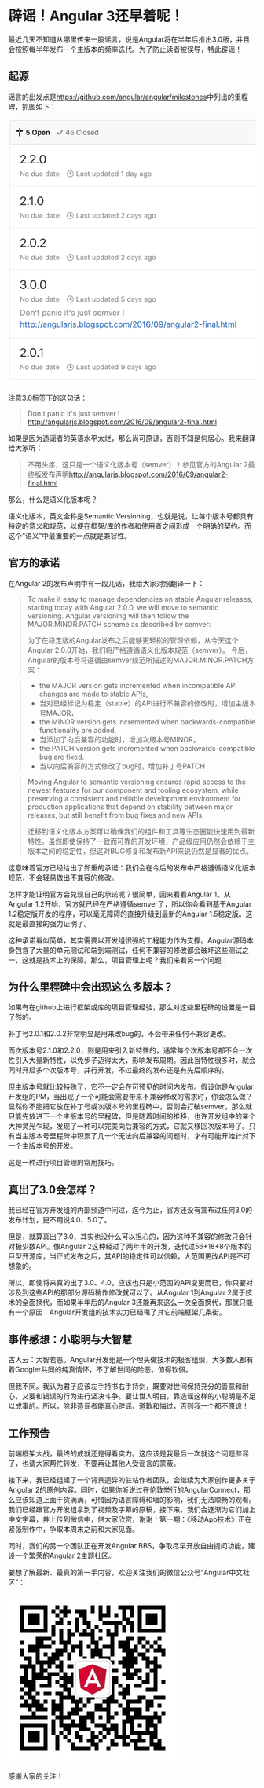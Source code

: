 # 辟谣！Angular 3还早着呢！

最近几天不知道从哪里传来一股谣言，说是Angular将在半年后推出3.0版，并且会按照每半年发布一个主版本的频率迭代。为了防止读者被误导，特此辟谣！

## 起源

谣言的出发点是<https://github.com/angular/angular/milestones>中列出的里程碑，抓图如下：

![milestones](./milestones.png)

注意3.0标签下的这句话：

>Don't panic it's just semver ! <http://angularjs.blogspot.com/2016/09/angular2-final.html>

如果是因为造谣者的英语水平太烂，那么尚可原谅，否则不知是何居心。我来翻译给大家听：

>不用头疼，这只是一个语义化版本号（semver）！参见官方的Angular 2最终版发布声明<http://angularjs.blogspot.com/2016/09/angular2-final.html>

那么，什么是语义化版本呢？

语义化版本，英文全称是Semantic Versioning，也就是说，让每个版本号都具有特定的意义和规范，以便在框架/库的作者和使用者之间形成一个明确的契约。而这个“语义”中最重要的一点就是兼容性。

## 官方的承诺

在Angular 2的发布声明中有一段儿话，我给大家对照翻译一下：

> To make it easy to manage dependencies on stable Angular releases, starting today with Angular 2.0.0, we will move to semantic versioning.  Angular versioning will then follow the MAJOR.MINOR.PATCH scheme as described by semver:
>
> 为了在稳定版的Angular发布之后能够更轻松的管理依赖，从今天这个Angular 2.0.0开始，我们将严格遵循语义化版本规范（semver）。
今后，Angular的版本号将遵循由semver规范所描述的MAJOR.MINOR.PATCH方案：

> - the MAJOR version gets incremented when incompatible API changes are made to stable APIs,
> - 当对已经标记为稳定（stable）的API进行不兼容的修改时，增加主版本号MAJOR，
> - the MINOR version gets incremented when backwards-compatible functionality are added,
> - 当添加了向后兼容的功能时，增加次版本号MINOR，
> - the PATCH version gets incremented when backwards-compatible bug are fixed.
> - 当以向后兼容的方式修改了bug时，增加补丁号PATCH

> Moving Angular to semantic versioning ensures rapid access to the newest features for our component and tooling ecosystem, while preserving a consistent and reliable development environment for production applications that depend on stability between major releases, but still benefit from bug fixes and new APIs. 
>
> 迁移到语义化版本方案可以确保我们的组件和工具等生态圈能快速用到最新特性。虽然即使保持了一致而可靠的开发环境，产品级应用仍然会依赖于主版本之间的稳定性，但这对BUG修复和发布新API来说仍然是显著的优点。    

这意味着官方已经给出了郑重的承诺：我们会在今后的发布中严格遵循语义化版本规范，不会轻易做出不兼容的修改。

怎样才能证明官方会兑现自己的承诺呢？很简单，回来看看Angular 1。从Angular 1.2开始，官方就已经在严格遵循semver了，所以你会看到基于Angular 1.2稳定版开发的程序，可以毫无障碍的直接升级到最新的Angular 1.5稳定版。这就是最直接的强力证明了。

这种承诺看似简单，其实需要以开发组很强的工程能力作为支撑。Angular源码本身包含了大量的单元测试和端到端测试，任何不兼容的修改都会破坏这些测试之一，这就是技术上的保障。那么，项目管理上呢？我们来看另一个问题：

## 为什么里程碑中会出现这么多版本？

如果有在github上进行框架或库的项目管理经验，那么对这些里程碑的设置是一目了然的。

补丁号2.0.1和2.0.2非常明显是用来改bug的，不会带来任何不兼容更改。

而次版本号2.1.0和2.2.0，则是用来引入新特性的，通常每个次版本号都不会一次性引入大量新特性，以免步子迈得太大，影响发布周期。因此当特性很多时，就会同时开启多个次版本号，并行开发，不过最终的发布还是有先后顺序的。

但主版本号就比较特殊了，它不一定会在可预见的时间内发布。假设你是Angular开发组的PM，当出现了一个可能会需要带来不兼容修改的需求时，你会怎么做？显然你不能把它放在补丁号或次版本号的里程碑中，否则会打破semver，那么就只能先放进下一个主版本号的里程碑，但是随着时间的推移，也许开发组中的某个大神灵光乍现，发现了一种可以完美向后兼容的方式，它就又移回次版本号了。只有当主版本号里程碑中积累了几十个无法向后兼容的问题时，才有可能开始针对下一个主版本号的开发。

这是一种进行项目管理的常用技巧。

## 真出了3.0会怎样？

我已经在官方开发组的内部频道中问过，迄今为止，官方还没有宣布过任何3.0的发布计划，更不用说4.0、5.0了。

但是，就算真出了3.0，其实也没什么可以担心的，因为这种不兼容的修改只会针对极少数API。像Angular 2这种经过了两年半的开发，迭代过56+18+8个版本的巨型开源库，当正式发布之后，其API的稳定性可以信赖，大范围更改API是不可想象的。

所以，即使将来真的出了3.0、4.0，应该也只是小范围的API变更而已，你只要对涉及到这些API的那部分源码稍作修改就可以了。从Angular 1到Angular 2属于技术的全面换代，而如果半年后的Angular 3还能再来这么一次全面换代，那就只能有一个原因：Angular开发组的技术实力已经甩了其它前端框架几条街。

## 事件感想：小聪明与大智慧

古人云：大智若愚。Angular开发组是一个埋头做技术的极客组织，大多数人都有着Googler共同的纯真情怀，不了解世间的险恶。值得钦佩。

但我不同。我认为君子应该左手持书右手持剑，既要对世间保持充分的善意和耐心，又要和错误的行为进行坚决斗争。要让世人明白，靠造谣这样的小聪明是不足以成事的。所以，除非造谣者能真心辟谣、道歉和悔过，否则我一个都不原谅！

## 工作预告

前端框架大战，最终的成就还是得看实力。这应该是我最后一次就这个问题辟谣了，也请大家帮忙转发，不要再让其他人受谣言的蒙蔽。

接下来，我已经组建了一个背景迥异的驻站作者团队，会继续为大家创作更多关于Angular 2的原创内容。同时，如果你听说过在伦敦举行的AngularConnect，那么应该知道上面干货满满，可惜因为语言障碍和墙的影响，我们无法顺畅的观看。我们已经跟官方开发组拿到了视频及字幕的原稿，接下来，我们会逐渐为它们加上中文字幕，并上传到微信中，供大家欣赏，谢谢！第一期：《移动App技术》正在紧张制作中，争取本周末之前和大家见面。

同时，我们的另一个团队正在开发Angular BBS，争取尽早开放自由提问功能，建设一个繁荣的Angular 2主题社区。

要想了解最新、最真的第一手内容，欢迎关注我们的微信公众号“Angular中文社区”：

![Wechat](./wechat.jpg)

感谢大家的关注！
